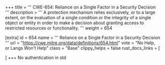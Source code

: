 +++
title = '''
CWE-654: Reliance on a Single Factor in a Security Decision
'''
description	= '''
A protection mechanism relies exclusively, or to a large extent, on the evaluation of a single condition or the integrity of a single object or entity in order to make a decision about granting access to restricted resources or functionality.
'''
weight = 654

[extra]
id = 654
name = '''
Reliance on a Single Factor in a Security Decision
'''
url = "https://cwe.mitre.org/data/definitions/654.html"
vote = "No Help, or Langs Won't Help"
class = "Base"
clippy_helps = false
rust_docs_links = [
	
]
+++
No authentication in std